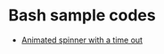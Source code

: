 # Bash sample codes

* [Animated spinner with a time out](pages/bash-sample-codes/animated-spinner-with-a-time-out.md)